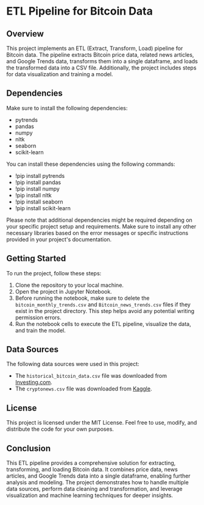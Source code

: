 # ETL Pipeline for Bitcoin Data

## Overview

This project implements an ETL (Extract, Transform, Load) pipeline for Bitcoin data. The pipeline extracts Bitcoin price data, related news articles, and Google Trends data, transforms them into a single dataframe, and loads the transformed data into a CSV file. Additionally, the project includes steps for data visualization and training a model.

## Dependencies

Make sure to install the following dependencies:

- pytrends
- pandas
- numpy
- nltk
- seaborn
- scikit-learn

You can install these dependencies using the following commands:
- !pip install pytrends
- !pip install pandas
- !pip install numpy
- !pip install nltk
- !pip install seaborn
- !pip install scikit-learn


Please note that additional dependencies might be required depending on your specific project setup and requirements. Make sure to install any other necessary libraries based on the error messages or specific instructions provided in your project's documentation.

## Getting Started

To run the project, follow these steps:

1. Clone the repository to your local machine.
2. Open the project in Jupyter Notebook.
3. Before running the notebook, make sure to delete the `bitcoin_monthly_trends.csv` and `Bitcoin_news_trends.csv` files if they exist in the project directory. This step helps avoid any potential writing permission errors.
4. Run the notebook cells to execute the ETL pipeline, visualize the data, and train the model.

## Data Sources

The following data sources were used in this project:

- The `historical_bitcoin_data.csv` file was downloaded from [Investing.com](https://uk.investing.com/crypto/bitcoin/historical-data).
- The `cryptonews.csv` file was downloaded from [Kaggle](https://www.kaggle.com/datasets/oliviervha/crypto-news).

## License

This project is licensed under the MIT License. Feel free to use, modify, and distribute the code for your own purposes.

## Conclusion

This ETL pipeline provides a comprehensive solution for extracting, transforming, and loading Bitcoin data. It combines price data, news articles, and Google Trends data into a single dataframe, enabling further analysis and modeling. The project demonstrates how to handle multiple data sources, perform data cleaning and transformation, and leverage visualization and machine learning techniques for deeper insights.
